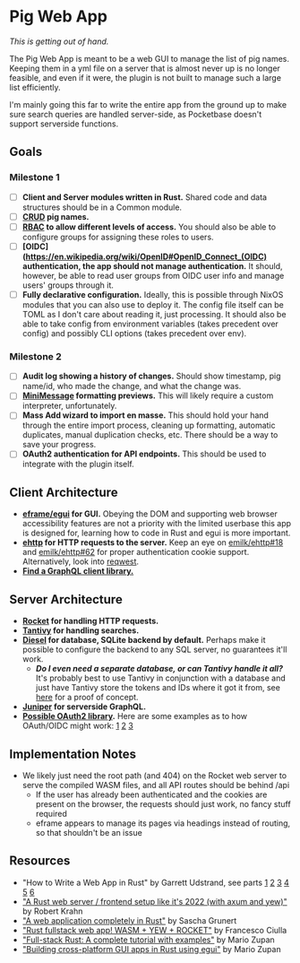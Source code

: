 # Pig Web App

*This is getting out of hand.*

The Pig Web App is meant to be a web GUI to manage the list of pig names. Keeping them in a yml file on a server that is almost never up is no longer feasible, and even if it were, the plugin is not built to manage such a large list efficiently.

I'm mainly going this far to write the entire app from the ground up to make sure search queries are handled server-side, as Pocketbase doesn't support serverside functions.

## Goals

### Milestone 1

- [ ] **Client and Server modules written in Rust.** Shared code and data structures should be in a Common module.
- [ ] **[CRUD](https://en.wikipedia.org/wiki/Create%2C_read%2C_update_and_delete) pig names.**
- [ ] **[RBAC](https://en.wikipedia.org/wiki/Role-based_access_control) to allow different levels of access.** You should also be able to configure groups for assigning these roles to users.
- [ ] **[OIDC](https://en.wikipedia.org/wiki/OpenID#OpenID_Connect_(OIDC) authentication, the app should not manage authentication.** It should, however, be able to read user groups from OIDC user info and manage users' groups through it.
- [ ] **Fully declarative configuration.** Ideally, this is possible through NixOS modules that you can also use to deploy it. The config file itself can be TOML as I don't care about reading it, just processing. It should also be able to take config from environment variables (takes precedent over config) and possibly CLI options (takes precedent over env).

### Milestone 2

- [ ] **Audit log showing a history of changes.** Should show timestamp, pig name/id, who made the change, and what the change was.
- [ ] **[MiniMessage](https://docs.advntr.dev/minimessage/index.html) formatting previews.** This will likely require a custom interpreter, unfortunately.
- [ ] **Mass Add wizard to import en masse.** This should hold your hand through the entire import process, cleaning up formatting, automatic duplicates, manual duplication checks, etc. There should be a way to save your progress.
- [ ] **OAuth2 authentication for API endpoints.** This should be used to integrate with the plugin itself.

## Client Architecture

- **[eframe/egui](https://github.com/emilk/eframe_template/tree/main) for GUI.** Obeying the DOM and supporting web browser accessibility features are not a priority with the limited userbase this app is designed for, learning how to code in Rust and egui is more important.
- **[ehttp](https://github.com/emilk/ehttp?tab=readme-ov-file) for HTTP requests to the server.** Keep an eye on [emilk/ehttp#18](https://github.com/emilk/ehttp/issues/18) and [emilk/ehttp#62](https://github.com/emilk/ehttp/pull/62) for proper authentication cookie support. Alternatively, look into [reqwest](https://github.com/seanmonstar/reqwest).
- **[Find a GraphQL client library.](https://graphql.org/community/tools-and-libraries/?tags=rust)**

## Server Architecture

- **[Rocket](https://rocket.rs/) for handling HTTP requests.**
- **[Tantivy](https://github.com/quickwit-oss/tantivy) for handling searches.**
- **[Diesel](https://diesel.rs/) for database, SQLite backend by default.** Perhaps make it possible to configure the backend to any SQL server, no guarantees it'll work.
    - ***Do I even need a separate database, or can Tantivy handle it all?*** It's probably best to use Tantivy in conjunction with a database and just have Tantivy store the tokens and IDs where it got it from, see [here](https://jakejscott.com/full-text-search-for-dynamodb-using-lambda-efs-tantivy-and-rust) for a proof of concept.
- **[Juniper](https://github.com/graphql-rust/juniper/blob/master/juniper_rocket/examples/simple.rs) for serverside GraphQL.**
- **[Possible OAuth2 library](https://docs.rs/oauth2/4.0.0-alpha.1/oauth2/index.html).** Here are some examples as to how OAuth/OIDC might work: [1](https://github.com/csssuf/rocket_oidc) [2](https://docs.rs/rocket_oauth2/latest/rocket_oauth2/) [3](https://www.shuttle.dev/blog/2023/08/30/using-oauth-with-axum)

## Implementation Notes

- We likely just need the root path (and 404) on the Rocket web server to serve the compiled WASM files, and all API routes should be behind /api
    - If the user has already been authenticated and the cookies are present on the browser, the requests should just work, no fancy stuff required
    - eframe appears to manage its pages via headings instead of routing, so that shouldn't be an issue

## Resources

- "How to Write a Web App in Rust" by Garrett Udstrand, see parts [1](https://betterprogramming.pub/how-to-write-a-web-app-in-rust-part-1-3047156660a7) [2](https://medium.com/better-programming/how-to-write-a-web-app-in-rust-part-2-2da195369fc1) [3](https://medium.com/better-programming/building-the-rust-web-app-how-to-use-object-relational-mapper-3af2084555b6) [4](https://medium.com/better-programming/building-the-rust-web-app-proper-error-handling-and-return-values-723f1f07f8cd) [5](https://medium.com/better-programming/building-the-rust-web-app-multiple-users-and-authentication-5ca5988ddfe4) [6](https://medium.com/better-programming/building-the-rust-web-app-finishing-up-1624c9b82f80)
- ["A Rust web server / frontend setup like it's 2022 (with axum and yew)"](https://robert.kra.hn/posts/2022-04-03_rust-web-wasm/) by Robert Krahn
- ["A web application completely in Rust"](https://medium.com/@saschagrunert/a-web-application-completely-in-rust-6f6bdb6c4471) by Sascha Grunert
- ["Rust fullstack web app! WASM + YEW + ROCKET"](https://dev.to/francescoxx/rust-fullstack-web-app-wasm-yew-rocket-3ian) by Francesco Ciulla
- ["Full-stack Rust: A complete tutorial with examples"](https://blog.logrocket.com/full-stack-rust-a-complete-tutorial-with-examples/) by Mario Zupan
- ["Building cross-platform GUI apps in Rust using egui"](https://blog.logrocket.com/building-cross-platform-gui-apps-rust-using-egui/) by Mario Zupan
